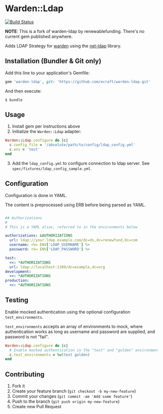 # Warden::Ldap

[![Build Status](https://travis-ci.org/ecraft/warden-ldap.svg)](https://travis-ci.org/ecraft/warden-ldap)

**NOTE**: This is a fork of warden-ldap by renewablefunding. There's no current gem published anywhere.

Adds LDAP Strategy for [warden](https://github.com/wardencommunity/warden) using the [net-ldap](https://github.com/ruby-ldap/ruby-net-ldap) library.

## Installation (Bundler & Git only)

Add this line to your application's Gemfile:

```ruby
gem 'warden-ldap', git: 'https://github.com/ecraft/warden-ldap.git'
```

And then execute:

    $ bundle

## Usage

1. Install gem per instructions above
2. Initialize the `Warden::Ldap` adapter:

```ruby
Warden::Ldap.configure do |c|
  c.config_file = '/absolute/path/to/config/ldap_config.yml'
  c.env = 'test'
end
```

3. Add the `ldap_config.yml` to configure connection to ldap server. See `spec/fixtures/ldap_config_sample.yml`.

## Configuration

Configuration is done in YAML.

The content is preprocessed using ERB before being parsed as YAML.

```yml

## Authorizations
#
# This is a YAML alias, referred to in the environments below

authorizations: &AUTHORIZATIONS
  url: ldap://your.ldap.example.com/dc=ds,dc=renewfund,dc=com
  username: <%= ENV['LDAP_USERNAME'] %>
  password: <%= ENV['LDAP_PASSWORD'] %>

test: 
  <<: *AUTHORIZATIONS
  url: ldap://localhost:1389/dc=example,dc=org
development: 
  <<: *AUTHORIZATIONS
production: 
  <<: *AUTHORIZATIONS
```

## Testing

Enable mocked authentication using the optional configuration `test_environments`.

`test_environments` accepts an array of environments to mock, where authentication works as long as username and password are supplied, and password is not "fail".

```ruby
Warden::Ldap.configure do |c|
  # Enable mocked authentication in the "test" and "golden" environments
  c.test_environments = %w(test golden)
end
```

## Contributing

1. Fork it
2. Create your feature branch (`git checkout -b my-new-feature`)
3. Commit your changes (`git commit -am 'Add some feature'`)
4. Push to the branch (`git push origin my-new-feature`)
5. Create new Pull Request
